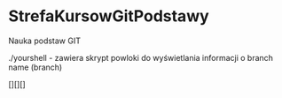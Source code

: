 # StrefaKursowGitPodstawy
Nauka podstaw GIT

./yourshell - zawiera skrypt powloki do wyświetlania informacji o branch name (branch)

[][][]
